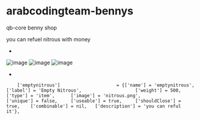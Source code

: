 # arabcodingteam-bennys
qb-core benny shop

you can refuel nitrous with money 

*

![image](https://user-images.githubusercontent.com/89742984/177640414-5fb8c638-1932-477c-a3fd-ed076b2c9f61.png)
![image](https://user-images.githubusercontent.com/89742984/177640499-de72363e-fc6a-4d70-8493-69d6d9db8a6f.png)
![image](https://user-images.githubusercontent.com/89742984/177640606-38781746-5de7-45c5-84e7-fad4a9ce8b68.png)

*

```
	['emptynitrous'] 				 	 = {['name'] = 'emptynitrous', 			  	  		['label'] = 'Empty Nitrous', 					['weight'] = 500, 		['type'] = 'item', 		['image'] = 'nitrous.png', 				['unique'] = false, 	['useable'] = true, 	['shouldClose'] = true,	   ['combinable'] = nil,   ['description'] = 'you can reful it'},

```
